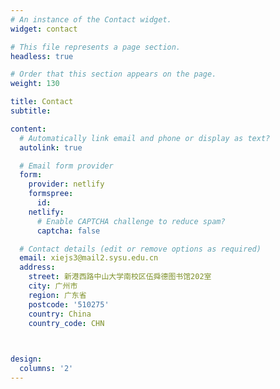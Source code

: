 ```yaml
---
# An instance of the Contact widget.
widget: contact

# This file represents a page section.
headless: true

# Order that this section appears on the page.
weight: 130

title: Contact
subtitle:

content:
  # Automatically link email and phone or display as text?
  autolink: true

  # Email form provider
  form:
    provider: netlify
    formspree:
      id:
    netlify:
      # Enable CAPTCHA challenge to reduce spam?
      captcha: false

  # Contact details (edit or remove options as required)
  email: xiejs3@mail2.sysu.edu.cn
  address:
    street: 新港西路中山大学南校区伍舜德图书馆202室
    city: 广州市
    region: 广东省
    postcode: '510275'
    country: China
    country_code: CHN

 

design:
  columns: '2'
---
```

